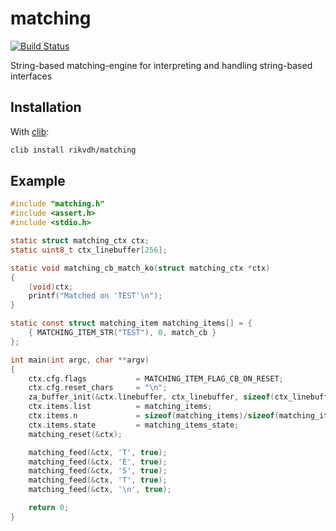 # matching

[![Build Status](https://travis-ci.org/rikvdh/matching.svg?branch=master)](https://travis-ci.org/rikvdh/matching)

String-based matching-engine for interpreting and handling string-based interfaces

## Installation


With [clib](https://github.com/clibs/clib):

```sh
clib install rikvdh/matching
```

## Example

```c
#include "matching.h"
#include <assert.h>
#include <stdio.h>

static struct matching_ctx ctx;
static uint8_t ctx_linebuffer[256];

static void matching_cb_match_ko(struct matching_ctx *ctx)
{
	(void)ctx;
    printf("Matched on 'TEST'\n");
}

static const struct matching_item matching_items[] = {
	{ MATCHING_ITEM_STR("TEST"), 0, match_cb }
};

int main(int argc, char **argv)
{
    ctx.cfg.flags           = MATCHING_ITEM_FLAG_CB_ON_RESET;
	ctx.cfg.reset_chars     = "\n";
	za_buffer_init(&ctx.linebuffer, ctx_linebuffer, sizeof(ctx_linebuffer));
	ctx.items.list          = matching_items;
	ctx.items.n             = sizeof(matching_items)/sizeof(matching_items[0]);
	ctx.items.state         = matching_items_state;
	matching_reset(&ctx);

    matching_feed(&ctx, 'T', true);
    matching_feed(&ctx, 'E', true);
    matching_feed(&ctx, 'S', true);
    matching_feed(&ctx, 'T', true);
    matching_feed(&ctx, '\n', true);

    return 0;
}
```